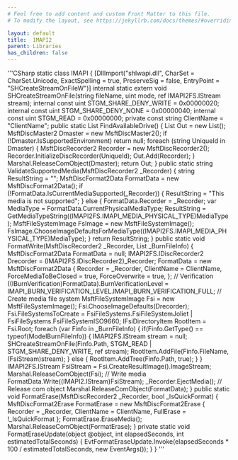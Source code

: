 ```yaml
---
# Feel free to add content and custom Front Matter to this file.
# To modify the layout, see https://jekyllrb.com/docs/themes/#overriding-theme-defaults

layout: default
title:  IMAPI2
parent: Libraries
has_children: false
---
```

'''CSharp
    static class IMAPI
    {
        [DllImport("shlwapi.dll", CharSet = CharSet.Unicode, ExactSpelling = true, PreserveSig = false, EntryPoint = "SHCreateStreamOnFileW")]
        internal static extern void SHCreateStreamOnFile(string fileName, uint mode, ref IMAPI2FS.IStream stream);
        internal const uint STGM_SHARE_DENY_WRITE = 0x00000020;
        internal const uint STGM_SHARE_DENY_NONE = 0x00000040;
        internal const uint STGM_READ = 0x00000000;
        private const string ClientName = "ClientName";
        public static List<MsftDiscRecorder2> FindAvailableDrive()
        {
            List<MsftDiscRecorder2> Out = new List<MsftDiscRecorder2>();
            MsftDiscMaster2 Dmaster = new MsftDiscMaster2();
            if (!Dmaster.IsSupportedEnvironment)
                return null;
            foreach (string UniqueId in Dmaster)
            {
                MsftDiscRecorder2 Recorder = new MsftDiscRecorder2();
                Recorder.InitializeDiscRecorder(UniqueId);
                Out.Add(Recorder);
            }
            Marshal.ReleaseComObject(Dmaster);
            return Out;
        }
        public static string ValidateSupportedMedia(MsftDiscRecorder2 _Recorder)
        {
            string ResultString = "";
            MsftDiscFormat2Data FormatData = new MsftDiscFormat2Data();
            if (!FormatData.IsCurrentMediaSupported(_Recorder))
            {
                ResultString = "This media is not supported";
            }
            else
            {
                FormatData.Recorder = _Recorder;
                var MediaType = FormatData.CurrentPhysicalMediaType;
                ResultString = GetMediaTypeString((IMAPI2FS.IMAPI_MEDIA_PHYSICAL_TYPE)MediaType);
                MsftFileSystemImage FsImage = new MsftFileSystemImage();
                FsImage.ChooseImageDefaultsForMediaType((IMAPI2FS.IMAPI_MEDIA_PHYSICAL_TYPE)MediaType);
            }
            return ResultString;
        }
        public static void FormatWrite(MsftDiscRecorder2 _Recorder, List<IMediaItem> _BurnFileInfo)
        {
            MsftDiscFormat2Data FormatData = null;
            IMAPI2FS.IDiscRecorder2 Drecorder = (IMAPI2FS.IDiscRecorder2)_Recorder;
            FormatData = new MsftDiscFormat2Data
            {
                Recorder = _Recorder,
                ClientName = ClientName,
                ForceMediaToBeClosed = true,
                ForceOverwrite = true,
            };
            // Verification
            ((IBurnVerification)FormatData).BurnVerificationLevel = IMAPI_BURN_VERIFICATION_LEVEL.IMAPI_BURN_VERIFICATION_FULL;
            // Create media file system
            MsftFileSystemImage Fsi = new MsftFileSystemImage();
            Fsi.ChooseImageDefaults(Drecorder);
            Fsi.FileSystemsToCreate = FsiFileSystems.FsiFileSystemJoliet | FsiFileSystems.FsiFileSystemISO9660;
            IFsiDirectoryItem RootItem = Fsi.Root;
            foreach (var Finfo in _BurnFileInfo)
            {
                if(Finfo.GetType() == typeof(ModelBurnFileInfo))
                {
                    IMAPI2FS.IStream stream = null;
                    SHCreateStreamOnFile(Finfo.Path, STGM_READ | STGM_SHARE_DENY_WRITE, ref stream);
                    RootItem.AddFile(Finfo.FileName, (FsiStream)stream);
                }
                else
                {
                    RootItem.AddTree(Finfo.Path, true);
                }
            }
            IMAPI2FS.IStream FsiStream = Fsi.CreateResultImage().ImageStream;
            Marshal.ReleaseComObject(Fsi);
            // Write media
            FormatData.Write((IMAPI2.IStream)FsiStream);
            _Recorder.EjectMedia();
            // Release com object
            Marshal.ReleaseComObject(FormatData);
        }
        public static void FormatErase(MsftDiscRecorder2 _Recorder, bool _IsQuickFormat)
        {
            MsftDiscFormat2Erase FormatErase = new MsftDiscFormat2Erase
            {
                Recorder = _Recorder,
                ClientName = ClientName,
                FullErase = !_IsQuickFormat
            };
            FormatErase.EraseMedia();
            Marshal.ReleaseComObject(FormatErase);
        }
        private static void FormatEraseUpdate(object @object, int elapsedSeconds, int estimatedTotalSeconds)
        {
            EvtFormatEraseUpdate.Invoke(elapsedSeconds * 100 / estimatedTotalSeconds, new EventArgs());
        }
    }
    '''